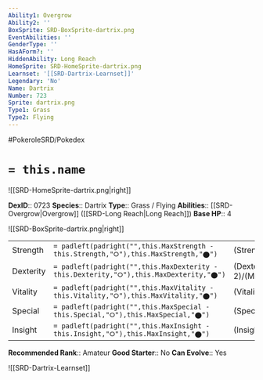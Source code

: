 ```yaml
---
Ability1: Overgrow
Ability2: ''
BoxSprite: SRD-BoxSprite-dartrix.png
EventAbilities: ''
GenderType: ''
HasAForm?: ''
HiddenAbility: Long Reach
HomeSprite: SRD-HomeSprite-dartrix.png
Learnset: '[[SRD-Dartrix-Learnset]]'
Legendary: 'No'
Name: Dartrix
Number: 723
Sprite: dartrix.png
Type1: Grass
Type2: Flying
---
```


#PokeroleSRD/Pokedex

# `= this.name`

![[SRD-HomeSprite-dartrix.png|right]]

**DexID**:: 0723
**Species**:: Dartrix
**Type**:: Grass / Flying
**Abilities**:: [[SRD-Overgrow|Overgrow]] ([[SRD-Long Reach|Long Reach]])
**Base HP**:: 4

![[SRD-BoxSprite-dartrix.png|right]]

|           |                                                                                        |                                          |
| --------- | -------------------------------------------------------------------------------------- | ---------------------------------------- |
| Strength  | `= padleft(padright("",this.MaxStrength - this.Strength,"⭘"),this.MaxStrength,"⬤")`    | (Strength::2)/(MaxStrength::5)   |
| Dexterity | `= padleft(padright("",this.MaxDexterity - this.Dexterity,"⭘"),this.MaxDexterity,"⬤")` | (Dexterity:: 2)/(MaxDexterity::4) |
| Vitality  | `= padleft(padright("",this.MaxVitality - this.Vitality,"⭘"),this.MaxVitality,"⬤")`    | (Vitality::2)/(MaxVitality::5)   |
| Special   | `= padleft(padright("",this.MaxSpecial - this.Special,"⭘"),this.MaxSpecial,"⬤")`       | (Special::2)/(MaxSpecial::5)     |
| Insight   | `= padleft(padright("",this.MaxInsight - this.Insight,"⭘"),this.MaxInsight,"⬤")`       | (Insight::2)/(MaxInsight::5)     |

**Recommended Rank**:: Amateur
**Good Starter**:: No
**Can Evolve**:: Yes

![[SRD-Dartrix-Learnset]]